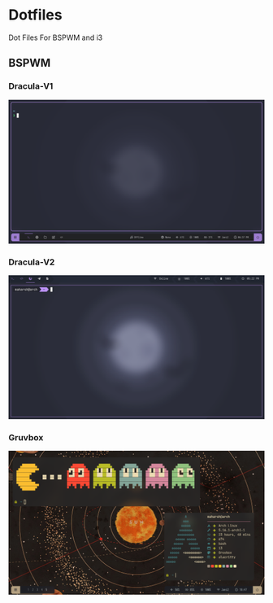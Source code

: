 # Dotfiles 

Dot Files For BSPWM and i3

## BSPWM
  
  ### Dracula-V1
  ![Terminal](https://raw.githubusercontent.com/Maharsh17/Archive/main/Screenshot/Dracula-V1/Terminal.png) 
  
  
  ### Dracula-V2
  ![Terminal](https://raw.githubusercontent.com/Maharsh17/Archive/main/Screenshot/Dracula-V2/Terminal.png)
  
  ### Gruvbox
  ![Terminal](https://raw.githubusercontent.com/Maharsh17/Archive/main/Screenshot/Gruv/Terminal.png)
